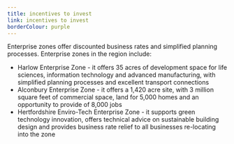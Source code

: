 ```yaml
---
title: incentives to invest
link: incentives to invest
borderColour: purple
---
```

Enterprise zones offer discounted business rates and simplified planning processes. Enterprise zones in the region include:


- Harlow Enterprise Zone - it offers 35 acres of development space for life sciences, information technology and advanced manufacturing, with simplified planning processes and excellent transport connections
- Alconbury Enterprise Zone - it offers a 1,420 acre site, with 3 million square feet of commercial space, land for 5,000 homes and an opportunity to provide of 8,000 jobs
- Hertfordshire Enviro-Tech Enterprise Zone - it supports green technology innovation, offers technical advice on sustainable building design and provides business rate relief to all businesses re-locating into the zone